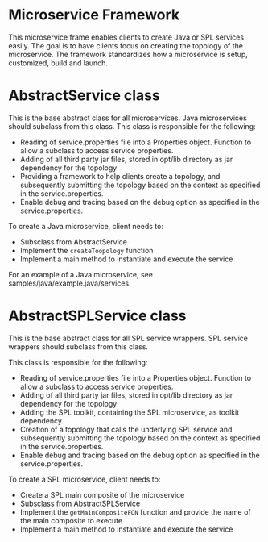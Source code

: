 # Microservice Framework

This microservice frame enables clients to create Java or SPL services easily.  The goal is to have clients focus on creating the topology of the microservice.
The framework standardizes how a microservice is setup, customized, build and launch.

# AbstractService class

This is the base abstract class for all microservices.  Java microservices should subclass from this class.
This class is responsible for the following:

* Reading of service.properties file into a Properties object.  Function to allow a subclass to access service properties.
* Adding of all third party jar files, stored in opt/lib directory as jar dependency for the topology
* Providing a framework to help clients create a topology, and subsequently submitting the topology based on the context as specified in the service.properties.
* Enable debug and tracing based on the debug option as specified in the service.properties.

To create a Java microservice, client needs to:

* Subsclass from AbstractService
* Implement the `createToopology` function
* Implement a main method to instantiate and execute the service

For an example of a Java microservice, see samples/java/example.java/services.

# AbstractSPLService class

This is the base abstract class for all SPL service wrappers.  SPL service wrappers should subclass from this class.

This class is responsible for the following:

* Reading of service.properties file into a Properties object.  Function to allow a subclass to access service properties.
* Adding of all third party jar files, stored in opt/lib directory as jar dependency for the topology
* Adding the SPL toolkit, containing the SPL microservice, as toolkit dependency.
* Creation of a topology that calls the underlying SPL service and subsequently submitting the topology based on the context as specified in the service.properties.
* Enable debug and tracing based on the debug option as specified in the service.properties.

To create a SPL microservice, client needs to:

* Create a SPL main composite of the microservice
* Subsclass from AbstractSPLService
* Implement the `getMainCompositeFQN` function and provide the name of the main composite to execute
* Implement a main method to instantiate and execute the service
